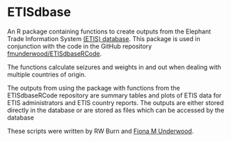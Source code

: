 # ETISdbase
An R package containing functions to create outputs from the Elephant Trade Information System [(ETIS) database](https://www.etis-testing.org).
This package is used in conjunction with the code in the GitHub repository [fmunderwood/ETISdbaseRCode](https://github.com/fmunderwood/ETISdbaseRCode).

The functions calculate seizures and weights in and out when dealing with multiple countries of origin.

The outputs from using the package with functions from the ETISdbaseRCode repository are summary tables and plots of ETIS data for ETIS administrators and ETIS country reports. The outputs are 
either stored directly in the database or are stored as files which can be accessed by the database

These scripts were written by RW Burn and [Fiona M Underwood](http://www.fmunderwood.com).

